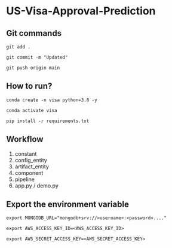 # US-Visa-Approval-Prediction

## Git commands

```
git add .
```

```
git commit -m "Updated"
```

```
git push origin main
```

## How to run?

```
conda create -n visa python=3.8 -y
```

```
conda activate visa
```

```
pip install -r requirements.txt
```

## Workflow

1. constant
2. config_entity
3. artifact_entity
4. component
5. pipeline
6. app.py / demo.py

## Export the environment variable

```
export MONGODB_URL="mongodb+srv://<username>:<password>...."
```

```
export AWS_ACCESS_KEY_ID=<AWS_ACCESS_KEY_ID>
```

```
export AWS_SECRET_ACCESS_KEY=<AWS_SECRET_ACCESS_KEY>
```